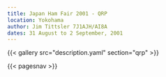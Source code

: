 ```yaml
---
title: Japan Ham Fair 2001 - QRP
location: Yokohama
author: Jim Tittsler 7J1AJH/AI8A
dates: 31 August to 2 September, 2001
---
```


{{< gallery src="description.yaml" section="qrp" >}}

{{< pagesnav >}}
